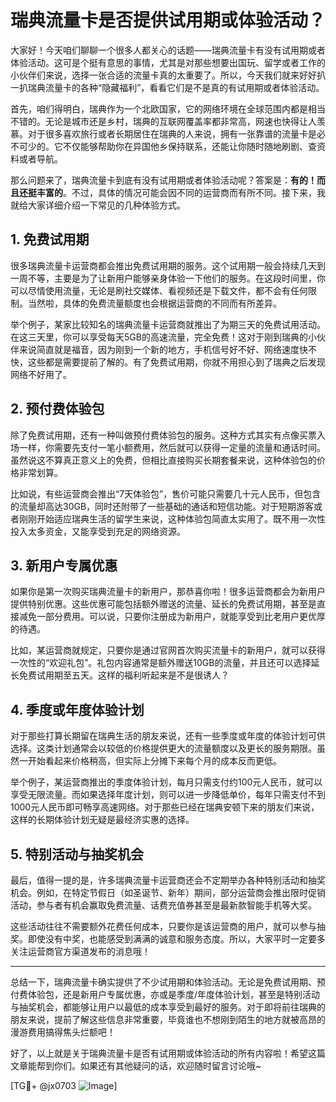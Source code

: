 # 瑞典流量卡是否提供试用期或体验活动？

大家好！今天咱们聊聊一个很多人都关心的话题——瑞典流量卡有没有试用期或者体验活动。这可是个挺有意思的事情，尤其是对那些想要出国玩、留学或者工作的小伙伴们来说，选择一张合适的流量卡真的太重要了。所以，今天我们就来好好扒一扒瑞典流量卡的各种“隐藏福利”，看看它们是不是真的有试用期或者体验活动。

首先，咱们得明白，瑞典作为一个北欧国家，它的网络环境在全球范围内都是相当不错的。无论是城市还是乡村，瑞典的互联网覆盖率都非常高，网速也快得让人羡慕。对于很多喜欢旅行或者长期居住在瑞典的人来说，拥有一张靠谱的流量卡是必不可少的。它不仅能够帮助你在异国他乡保持联系，还能让你随时随地刷剧、查资料或者导航。

那么问题来了，瑞典流量卡到底有没有试用期或者体验活动呢？答案是：**有的！而且还挺丰富的**。不过，具体的情况可能会因不同的运营商而有所不同。接下来，我就给大家详细介绍一下常见的几种体验方式。

## 1. 免费试用期

很多瑞典流量卡运营商都会推出免费试用期的服务。这个试用期一般会持续几天到一周不等，主要是为了让新用户能够亲身体验一下他们的服务。在这段时间里，你可以尽情使用流量，无论是刷社交媒体、看视频还是下载文件，都不会有任何限制。当然啦，具体的免费流量额度也会根据运营商的不同而有所差异。

举个例子，某家比较知名的瑞典流量卡运营商就推出了为期三天的免费试用活动。在这三天里，你可以享受每天5GB的高速流量，完全免费！这对于刚到瑞典的小伙伴来说简直就是福音，因为刚到一个新的地方，手机信号好不好、网络速度快不快，这些都是需要提前了解的。有了免费试用期，你就不用担心到了瑞典之后发现网络不好用了。

## 2. 预付费体验包

除了免费试用期，还有一种叫做预付费体验包的服务。这种方式其实有点像买票入场一样，你需要先支付一笔小额费用，然后就可以获得一定量的流量和通话时间。虽然说这不算真正意义上的免费，但相比直接购买长期套餐来说，这种体验包的价格非常划算。

比如说，有些运营商会推出“7天体验包”，售价可能只需要几十元人民币，但包含的流量却高达30GB，同时还附带了一些基础的通话和短信功能。对于短期游客或者刚刚开始适应瑞典生活的留学生来说，这种体验包简直太实用了。既不用一次性投入太多资金，又能享受到充足的网络资源。

## 3. 新用户专属优惠

如果你是第一次购买瑞典流量卡的新用户，那恭喜你啦！很多运营商都会为新用户提供特别优惠。这些优惠可能包括额外赠送的流量、延长的免费试用期，甚至是直接减免一部分费用。可以说，只要你注册成为新用户，就能享受到比老用户更优厚的待遇。

比如，某运营商就规定，只要你是通过官网首次购买流量卡的新用户，就可以获得一次性的“欢迎礼包”。礼包内容通常是额外赠送10GB的流量，并且还可以选择延长免费试用期至五天。这样的福利听起来是不是很诱人？

## 4. 季度或年度体验计划

对于那些打算长期留在瑞典生活的朋友来说，还有一些季度或年度的体验计划可供选择。这类计划通常会以较低的价格提供更大的流量额度以及更长的服务期限。虽然一开始看起来价格稍高，但实际上分摊下来每个月的成本反而更低。

举个例子，某运营商推出的季度体验计划，每月只需支付约100元人民币，就可以享受无限流量。而如果选择年度计划，则可以进一步降低单价，每年只需支付不到1000元人民币即可畅享高速网络。对于那些已经在瑞典安顿下来的朋友们来说，这样的长期体验计划无疑是最经济实惠的选择。

## 5. 特别活动与抽奖机会

最后，值得一提的是，许多瑞典流量卡运营商还会不定期举办各种特别活动和抽奖机会。例如，在特定节假日（如圣诞节、新年）期间，部分运营商会推出限时促销活动，参与者有机会赢取免费流量、话费充值券甚至是最新款智能手机等大奖。

这些活动往往不需要额外花费任何成本，只要你是该运营商的用户，就可以参与抽奖。即使没有中奖，也能感受到满满的诚意和服务态度。所以，大家平时一定要多关注运营商官方渠道发布的消息哦！

---

总结一下，瑞典流量卡确实提供了不少试用期和体验活动。无论是免费试用期、预付费体验包，还是新用户专属优惠，亦或是季度/年度体验计划，甚至是特别活动与抽奖机会，都能够让用户以最低的成本享受到最好的服务。对于即将前往瑞典的朋友来说，提前了解这些信息非常重要，毕竟谁也不想刚到陌生的地方就被高昂的漫游费用搞得焦头烂额吧！

好了，以上就是关于瑞典流量卡是否有试用期或体验活动的所有内容啦！希望这篇文章能帮到你们。如果还有其他疑问的话，欢迎随时留言讨论哦~

[TG💪+ @jx0703 ![Image](https://github.com/user-attachments/assets/dbca1d08-cadb-493c-b0ec-ad6f7a83f270)]